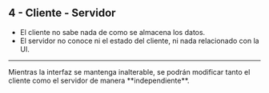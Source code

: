 ## 4 - Cliente - Servidor

* El cliente no sabe nada de como se almacena los datos. 
* El servidor no conoce ni el estado del cliente, ni nada relacionado con la UI.

<hr />
Mientras la interfaz se mantenga inalterable, se podrán modificar tanto el cliente como el servidor de manera **independiente**.
